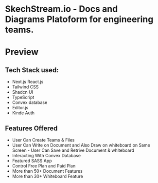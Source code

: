 # SkechStream.io - Docs and Diagrams Platoform for engineering teams.

# Preview

## Tech Stack used:

- Next.js
  React.js
- Tailwind CSS
- Shadcn UI
- TypeScript
- Convex database
- Editor.js
- Kinde Auth

## Features Offered

- User Can Create Teams & Files
- User Can Write on Document and Also Draw on whiteboard on Same Screen - User Can Save and Retrive Document & whiteboard
- Interacting With Convex Database
- Featured SASS App
- Control Free Plan and Paid Plan
- More than 50+ Document Features
- More than 30+ Whiteboard Feature
